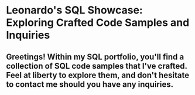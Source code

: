 # Leonardo's SQL Showcase: Exploring Crafted Code Samples and Inquiries
## Greetings! Within my SQL portfolio, you'll find a collection of SQL code samples that I've crafted. Feel at liberty to explore them, and don't hesitate to contact me should you have any inquiries.
